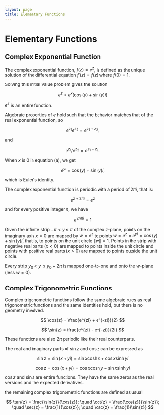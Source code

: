 ```yaml
---
layout: page
title: Elementary Functions
---
```


# Elementary Functions

## Complex Exponential Function

The complex exponential function, $f(z) = e^z$, is defined as the unique solution of the differential equation $f'(z) = f(z)$ where $f(0) = 1$.

Solving this initial value problem gives the solution

$$ e^z = e^x \left ( \cos{(y)} + \sin{(y)} i\right ) \tag{a} $$

$e^z$ is an entire function.

Algebraic properties of $e$ hold such that the behavior matches that of the real exponential function, so

$$ e^{z_1} e^{z_2} = e^{z_1 + z_2}, $$

and

$$ e^{z_1} / e^{z_2} = e^{z_1 - z_2}. $$

When $x$ is $0$ in equation (a), we get

$$ e^{yi} = \cos{(y)} + \sin{(y)} i, $$

which is Euler's identity.

The complex exponential function is periodic with a period of $2 \pi i$, that is:

$$ e^{z+2\pi i} = e^z $$

and for every positive integer $n$, we have

$$ e^{2 n \pi i} = 1 $$

Given the infinite strip $-\pi < y \le \pi$ of the complex $z$-plane, points on the imaginary axis $x = 0$ are mapped by $w = e^z$ to points $w = e^z = e^{yi} = \cos{(y)} + \sin{(y)} i$, that is, to points on the unit circle $\|w\| = 1$. Points in the strip with negative real parts ($x < 0$) are mapped to points inside the unit circle and points with positive real parts ($x > 0$) are mapped to points outside the unit circle.

Every strip $y_0 < y \le y_0 + 2\pi$ is mapped one-to-one and onto the $w$-plane (less $w = 0$).

## Complex Trigonometric Functions

Complex trigonometric functions follow the same algebraic rules as real trigonometric functions and the same identities hold, but there is no geometry involved.

$$ \cos{z} = \frac{e^{zi} + e^{-zi}}{2} $$


$$ \sin{z} = \frac{e^{zi} - e^{-zi}}{2i} $$

These functions are also $2 \pi$ periodic like their real counterparts.

The real and imaginary parts of $\sin{z}$ and $\cos{z}$ can be expressed as

$$ \sin{z} = \sin{(x + yi)} = \sin{x} \cosh{x} + \cos{x}\sinh{yi} $$


$$ \cos{z} = \cos{(x + yi)} = \cos{x} \cosh{y} - \sin{x} \sinh{yi} $$

$\cos{z}$ and $\sin{z}$ are entire functions. They have the same zeros as the real versions and the expected derivatives.

the remaining complex trigonometric functions are defined as usual

$$ \tan{z} = \frac{\sin{z}}{\cos{z}}; \quad \cot{z} = \frac{\cos{z}}{\sin{z}}; \quad \sec{z} = \frac{1}{\cos{z}}; \quad \csc{z} = \frac{1}{\sin{z}} $$
